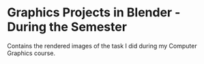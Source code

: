 # Graphics Projects in Blender - During the Semester
Contains the rendered images of the task I did during my Computer Graphics course.
